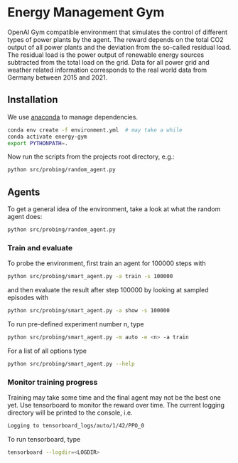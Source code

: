 # Energy Management Gym

OpenAI Gym compatible environment that simulates the control of different
types of power plants by the agent. The reward depends on the total CO2 output of all
power plants and the deviation from the so-called residual load. The residual load is
the power output of renewable energy sources subtracted from the total load on the grid.
Data for all power grid and weather related information corresponds to the real
world data from Germany between 2015 and 2021.

## Installation
We use [anaconda](https://www.anaconda.com/products/individual) to manage dependencies.
```bash
conda env create -f environment.yml  # may take a while
conda activate energy-gym
export PYTHONPATH=.
```

Now run the scripts from the projects root directory, e.g.:
```bash
python src/probing/random_agent.py
```


## Agents
To get a general idea of the environment, take a look at what the random agent does:
```bash
python src/probing/random_agent.py
```

### Train and evaluate
To probe the environment, first train an agent for 100000 steps with
```bash
python src/probing/smart_agent.py -a train -s 100000
```
and then evaluate the result after step 100000 by looking at sampled episodes with
```bash
python src/probing/smart_agent.py -a show -s 100000
```
To run pre-defined experiment number n, type
```bash
python src/probing/smart_agent.py -m auto -e <n> -a train
```
For a list of all options type
```bash
python src/probing/smart_agent.py --help
```

### Monitor training progress
Training may take some time and the final agent may not be the best one yet.
Use tensorboard to monitor the reward over time.
The current logging directory will be printed to the console, i.e.
```bash
Logging to tensorboard_logs/auto/1/42/PPO_0
```
To run tensorboard, type
```bash
tensorboard --logdir=<LOGDIR>
```
